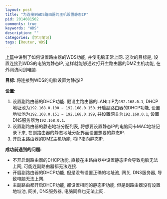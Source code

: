 ```yaml
---
layout: post
title: "为连接到WDS路由器的主机设置静态IP"
pid: 2014081502
comments: true
keywords: "WDS"
description: ""
categories: [学习笔记]
tags: [Router, WDS]
---
```


[上篇](/2014/08/router-wds.html)中讲到了如何设置路由器的WDS功能, 并使电脑正常上网. 这次的目标是, 设置连接到WDS的电脑为静态IP, 这样就能够通过打开主路由器的DMZ主机功能, 在外网访问到电脑.

**目标:** 将连接到WDS的电脑设置为静态IP

**设置:**

1. 设置副路由器的DHCP功能. 假设主路由器的LAN口IP为`192.168.0.1`, DHCP地址池为`192.168.0.100 ~ 192.168.0.150`. 开启副路由器的DHCP功能, 设置地址池为`192.168.0.151 ~ 192.168.0.199`, 并设置网关为`192.168.0.1`, 设置DNS服务器为`192.168.0.1`.
2. 设置副路由器的静态地址分配列表, 将想要设置静态IP的电脑网卡MAC地址记录下来, 在副路由器的静态地址分配界面设置想要的静态IP.
3. 开启主路由器的DMZ主机功能, 将IP指向静态IP.

**成功前遇到的问题:**

- 不开启副路由器的DHCP功能, 直接在主路由器中设置静态IP会导致电脑无法上网, 可能连副路由器都无法连接.
- 开启副路由器的DHCP功能, 但是没有设置正确的地址池, 网关, DNS服务器, 导致电脑无法上网.
- 主副路由都开启DHCP功能, 都设置相同的静态IP功能, 但是副路由器没有设置地址池, 网关, DNS服务器, 电脑同样也无法上网.